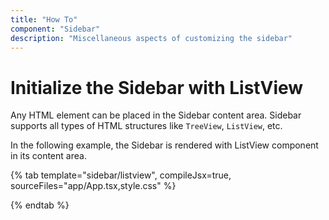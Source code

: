 ```yaml
---
title: "How To"
component: "Sidebar"
description: "Miscellaneous aspects of customizing the sidebar"
---
```


# Initialize the Sidebar with ListView

Any HTML element can be placed in the Sidebar content area. Sidebar supports all types of HTML structures like `TreeView`, `ListView`, etc.

In the following example, the Sidebar is rendered with ListView component in its content area.

{% tab template="sidebar/listview", compileJsx=true, sourceFiles="app/App.tsx,style.css"  %}

{% endtab %}